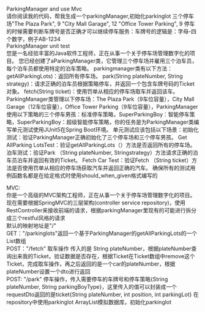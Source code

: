 ParkingManager and use Mvc  
请你阅读我的代码，帮我生成一个parkingManager,初始化parkinglot 三个停车场"The Plaza Park", 9 "City Mall Garage", 12 "Office Tower Parking", 9
停车的时候需要判断车牌号是否正确才可以继续停车服务：车牌号的逻辑是：字母-四个数字，例子AB-1234    
ParkingManager unit test  
您是一名经验丰富的Java软件工程师，正在从事一个关于停车场管理数字化的项目。
您已经创建了aParkingManager类，它管理三个停车场并雇用三个泊车员，每个泊车员都使用特定的泊车策略。
parkingmanager类有以下方法：getAllParkingLots)：返回所有停车场。
park(String plateNumber, String strategy)：请求正确的泊车员根据策略停车，并返回一个包含车牌号码的Ticket对象。
fetch(String ticket)：使用罚单从相应的停车场取车并返回该车。
ParkingManager类管理以下停车场：The Plaza Park（9车位容量），City Mall Garage（12车位容量），Office Tower Parking（9车位容量），ParkingManager使用以下策略的三个停车男孩：标准停车策略，SuperParkingBoy：智能停车策略，SuperParkingBoy：超级智能停车策略，你的任务是为ParkingManager类编写单元测试使用JUnit5在Spring Boot环境。
单元测试应该包括以下场景：初始化测试：验证ParkingManager正确初始化了三个停车场和三个停车男孩。
Get AllParking LotsTest：验证getAllParkingLots（）方法是否返回所有的停车场。
泊车测试：验证Park （String plateNumber, Stringstrategy）方法请求正确的泊车员泊车并返回有效的Ticket。
Fetch Car Test：验证Fetch （String ticket）方法是否使用罚单从相应的停车场获取汽车并返回正确的汽车。
确保所有的测试用例函数名都是在给定格式时使用should_when_given格式编写的  

MVC:  
你是一个高级的MVC架构工程师，正在从事一个关于停车场管理数字化的项目。
现在需要根据SpringMVC的三层架构(controller service repository)，使用RestController来接收前端的请求，根据parkingManager里现有的可能进行拆分成三个restful风格的请求   
默认的映射地址是"/"   
GET："/parkinglots"返回一个基于ParkingManager的getAllParkingLots的一个List数组   
POST："/fetch" 取车操作 传入的是 String plateNumber，根据plateNumber查询出来我的Ticket，验证数据是否存在，根据Ticket在Ticket数组中remove这个Ticket，完成取车操作，再之后返回的是一个car的plateNumber，根据plateNumber设置一个dto进行返回   
POST: "/park" 停车操作，传入需要停车的车牌号和停车策略{String plateNumber, String parkingBoyType}，这里传入的值可以封装成一个requestDto返回的是ticket{String plateNumber, int position, int parkingLot} 在repository中使用parkinglot ArrayList模拟数据库，初始化parkinglot